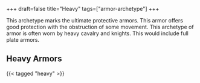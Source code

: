 +++
draft=false
title="Heavy"
tags=["armor-archetype"]
+++

This archetype marks the ultimate protective armors. This armor offers good protection with the obstruction of some movement. This archetype of armor is often worn by heavy cavalry and knights. This would include full plate armors. 

## Heavy Armors

{{< tagged "heavy" >}}

